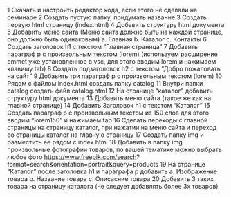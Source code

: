 1
Скачать и настроить редактор кода, если этого не сделали на семинаре
2
Создать пустую папку, придумать название
3
Создать первую html страницу (index.html)
4
Добавить структуру html документа
5
Добавить меню сайта (Меню сайта должно быть на каждой странице, оно
должно быть одинаковым)
a.
Главная
b.
Каталог
c.
Контакты
6
Создать заголовок h1 с текстом “Главная страница”
7
Добавить параграф p с произвольным текстом (lorem) (используем расширение
emmet уже установленное в vsc, для этого вводим lorem и нажимаем клавишу
tab)
8
Создать подзаголовок h2 с текстом “Добро пожаловать на сайт”
9
Добавить три параграф p с произвольным текстом (lorem)
10 Рядом с файлом index.html создать папку catalog
11 Внутри папки catalog создать файл catalog.html
12 На странице “каталог” добавить структуру html документа
13 Добавить меню сайта (такое же как на главной странице)
14 Добавить Заголовок h1 с текстом “Каталог”
15 Создать параграф p с произвольным текстом из 150 слов для этого вводим
“lorem150” и нажимаем tab
16 Сделать переходы с главной страницы на страницу каталог, при нажатии на
меню сайта и переход со страницы каталог на главную страницу
17 Создать папку img и разместить ее рядом с index.html
18 Добавить в папку img произвольные фотографии товаров, по вашей тематике
можно выбрать любое фото https://www.freepik.com/search?
format=search&orientation=portrait&query=products
19 На странице “Каталог” после заголовка h1 и параграфа p добавить
a.
Изображение товара
b.
Название товара
c.
Описасние товара
20 Добавить 3 таких товара на страницу каталога (не следует добавлять более 3х
товаров)
